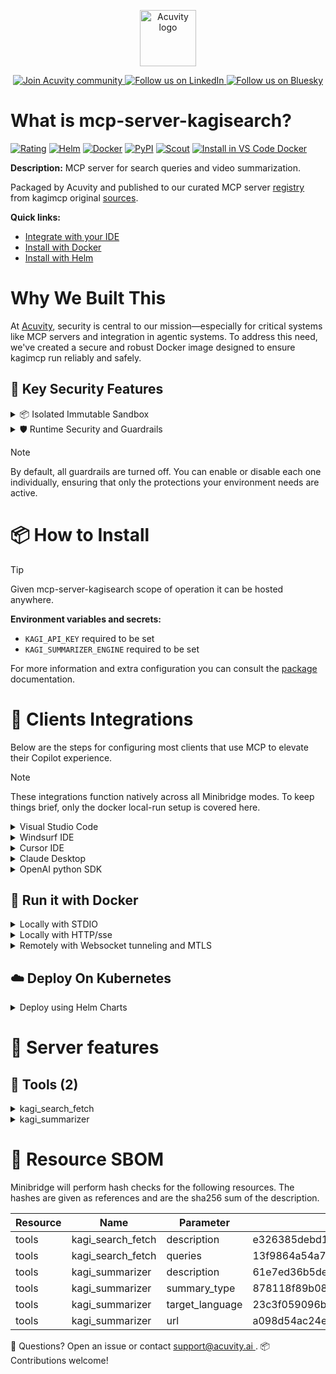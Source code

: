 <p align="center">
  <a href="https://acuvity.ai">
    <picture>
      <img src="https://mma.prnewswire.com/media/2544052/Acuvity__Logo.jpg" height="90" alt="Acuvity logo"/>
    </picture>
  </a>
</p>
<p align="center">
  <a href="https://discord.gg/BkU7fBkrNk">
    <img src="https://img.shields.io/badge/Acuvity-Join-7289DA?logo=discord&logoColor=fff" alt="Join Acuvity community" />
  </a>
<a href="https://www.linkedin.com/company/acuvity/">
    <img src="https://img.shields.io/badge/LinkedIn-Follow-7289DA" alt="Follow us on LinkedIn" />
  </a>
<a href="https://bsky.app/profile/acuvity.bsky.social">
    <img src="https://img.shields.io/badge/Bluesky-Follow-7289DA"?logo=bluesky&logoColor=fff" alt="Follow us on Bluesky" />
  </a>
</p>


# What is mcp-server-kagisearch?
[![Rating](https://img.shields.io/badge/B-3775A9?label=Rating)](https://docs.anthropic.com/en/docs/build-with-claude/tool-use/implement-tool-use#best-practices-for-tool-definitions)
[![Helm](https://img.shields.io/badge/1.0.0-3775A9?logo=helm&label=Charts&logoColor=fff)](https://hub.docker.com/r/acuvity/mcp-server-kagisearch/tags/)
[![Docker](https://img.shields.io/docker/image-size/acuvity/mcp-server-kagisearch/0.1.3?logo=docker&logoColor=fff&label=0.1.3)](https://hub.docker.com/r/acuvity/mcp-server-kagisearch)
[![PyPI](https://img.shields.io/badge/0.1.3-3775A9?logo=pypi&logoColor=fff&label=kagimcp)](https://github.com/kagisearch/kagimcp)
[![Scout](https://img.shields.io/badge/Active-3775A9?logo=docker&logoColor=fff&label=Scout)](https://hub.docker.com/r/acuvity/mcp-server-kagisearch/)
[![Install in VS Code Docker](https://img.shields.io/badge/VS_Code-One_click_install-0078d7?logo=githubcopilot)](https://insiders.vscode.dev/redirect/mcp/install?name=mcp-server-kagisearch&config=%7B%22args%22%3A%5B%22run%22%2C%22-i%22%2C%22--rm%22%2C%22--read-only%22%2C%22-e%22%2C%22KAGI_API_KEY%22%2C%22-e%22%2C%22KAGI_SUMMARIZER_ENGINE%22%2C%22docker.io%2Facuvity%2Fmcp-server-kagisearch%3A0.1.3%22%5D%2C%22command%22%3A%22docker%22%7D)

**Description:** MCP server for search queries and video summarization.

Packaged by Acuvity and published to our curated MCP server [registry](https://mcp.acuvity.ai) from kagimcp original [sources](https://github.com/kagisearch/kagimcp).

**Quick links:**

- [Integrate with your IDE](https://github.com/acuvity/mcp-servers-registry/blob/main/mcp-server-kagisearch/docker/README.md#-clients-integrations)
- [Install with Docker](https://github.com/acuvity/mcp-servers-registry/tree/main/mcp-server-kagisearch/docker/README.md#-run-it-with-docker)
- [Install with Helm](https://github.com/acuvity/mcp-servers-registry/tree/main/mcp-server-kagisearch/charts/mcp-server-kagisearch/README.md#how-to-install)

# Why We Built This

At [Acuvity](https://acuvity.ai), security is central to our mission—especially for critical systems like MCP servers and integration in agentic systems.
To address this need, we've created a secure and robust Docker image designed to ensure kagimcp run reliably and safely.

## 🔐 Key Security Features

<details>
<summary>📦 Isolated Immutable Sandbox </summary>

- **Isolated Execution**: All tools run within secure, containerized sandboxes to enforce process isolation and prevent lateral movement.
- **Non-root by Default**: Enforces least-privilege principles, minimizing the impact of potential security breaches.
- **Read-only Filesystem**: Ensures runtime immutability, preventing unauthorized modification.
- **Version Pinning**: Guarantees consistency and reproducibility across deployments by locking tool and dependency versions.
- **CVE Scanning**: Continuously scans images for known vulnerabilities using [Docker Scout](https://docs.docker.com/scout/) to support proactive mitigation.
- **SBOM & Provenance**: Delivers full supply chain transparency by embedding metadata and traceable build information."
</details>

<details>
<summary>🛡️ Runtime Security and Guardrails</summary>

**Minibridge Integration**: [Minibridge](https://github.com/acuvity/minibridge) establishes secure Agent-to-MCP connectivity, supports Rego/HTTP-based policy enforcement 🕵️, and simplifies orchestration.

The [ARC](https://github.com/acuvity/mcp-servers-registry/tree/main) container includes a [built-in Rego policy](https://github.com/acuvity/mcp-servers-registry/tree/main/mcp-server-kagisearch/docker/policy.rego) that enables a set of runtime "guardrails"" to help enforce security, privacy, and correct usage of your services. Below is an overview of each guardrail provided.

### 🔒 Resource Integrity

**Mitigates MCP Rug Pull Attacks**

* **Goal:** Protect users from malicious tool description changes after initial approval, preventing post-installation manipulation or deception.
* **Mechanism:** Locks tool descriptions upon client approval and verifies their integrity before execution. Any modification to the description triggers a security violation, blocking unauthorized changes from server-side updates.

### 🛡️ Guardrails

#### Covert Instruction Detection

Monitors incoming requests for hidden or obfuscated directives that could alter policy behavior.

* **Goal:** Stop attackers from slipping unnoticed commands or payloads into otherwise harmless data.
* **Mechanism:** Applies a library of regex patterns and binary‐encoding checks to the full request body. If any pattern matches a known covert channel (e.g., steganographic markers, hidden HTML tags, escape-sequence tricks), the request is rejected.

#### Sensitive Pattern Detection

Block user-defined sensitive data patterns (credential paths, filesystem references).

* **Goal:** Block accidental or malicious inclusion of sensitive information that violates data-handling rules.
* **Mechanism:** Runs a curated set of regexes against all payloads and tool descriptions—matching patterns such as `.env` files, RSA key paths, directory traversal sequences.

#### Shadowing Pattern Detection

Detects and blocks "shadowing" attacks, where a malicious MCP server sneaks hidden directives into its own tool descriptions to hijack or override the behavior of other, trusted tools.

* **Goal:** Stop a rogue server from poisoning the agent’s logic by embedding instructions that alter how a different server’s tools operate (e.g., forcing all emails to go to an attacker’s address even when the user calls a separate `send_email` tool).
* **Mechanism:** During policy load, each tool description is scanned for cross‐tool override patterns—such as `<IMPORTANT>` sections referencing other tool names, hidden side‐effects, or directives that apply to a different server’s API. Any description that attempts to shadow or extend instructions for a tool outside its own namespace triggers a policy violation and is rejected.

#### Schema Misuse Prevention

Enforces strict adherence to MCP input schemas.

* **Goal:** Prevent malformed or unexpected fields from bypassing validations, causing runtime errors, or enabling injections.
* **Mechanism:** Compares each incoming JSON object against the declared schema (required properties, allowed keys, types). Any extra, missing, or mistyped field triggers an immediate policy violation.

#### Cross-Origin Tool Access

Controls whether tools may invoke tools or services from external origins.

* **Goal:** Prevent untrusted or out-of-scope services from being called.
* **Mechanism:** Examines tool invocation requests and outgoing calls, verifying each target against an allowlist of approved domains or service names. Calls to any non-approved origin are blocked.

#### Secrets Redaction

Automatically masks sensitive values so they never appear in logs or responses.

* **Goal:** Ensure that API keys, tokens, passwords, and other credentials cannot leak in plaintext.
* **Mechanism:** Scans every text output for known secret formats (e.g., AWS keys, GitHub PATs, JWTs). Matches are replaced with `[REDACTED]` before the response is sent or recorded.

These controls ensure robust runtime integrity, prevent unauthorized behavior, and provide a foundation for secure-by-design system operations.

### Enable guardrails

To activate guardrails in your Docker containers, define the `GUARDRAILS` environment variable with the protections you need.

| Guardrail                        | Summary                                                                 |
|----------------------------------|-------------------------------------------------------------------------|
| `covert-instruction-detection`   | Detects hidden or obfuscated directives in requests.                    |
| `sensitive-pattern-detection`    | Flags patterns suggesting sensitive data or filesystem exposure.        |
| `shadowing-pattern-detection`    | Identifies tool descriptions that override or influence others.         |
| `schema-misuse-prevention`       | Enforces strict schema compliance on input data.                        |
| `cross-origin-tool-access`       | Controls calls to external services or APIs.                            |
| `secrets-redaction`              | Prevents exposure of credentials or sensitive values.                   |

Example: add `-e GUARDRAILS="secrets-redaction sensitive-pattern-detection"` to enable those guardrails.

## 🔒 Basic Authentication via Shared Secret

Provides a lightweight auth layer using a single shared token.

* **Mechanism:** Expects clients to send an `Authorization` header with the predefined secret.
* **Use Case:** Quickly lock down your endpoint in development or simple internal deployments—no complex OAuth/OIDC setup required.

To turn on Basic Authentication, define `BASIC_AUTH_SECRET` environment variable with a shared secret.

Example: add `-e BASIC_AUTH_SECRET="supersecret"` to enable the basic authentication.

> While basic auth will protect against unauthorized access, you should use it only in controlled environment,
> rotate credentials frequently and **always** use TLS.

</details>

> [!NOTE]
> By default, all guardrails are turned off. You can enable or disable each one individually, ensuring that only the protections your environment needs are active.


# 📦 How to Install


> [!TIP]
> Given mcp-server-kagisearch scope of operation it can be hosted anywhere.

**Environment variables and secrets:**
  - `KAGI_API_KEY` required to be set
  - `KAGI_SUMMARIZER_ENGINE` required to be set

For more information and extra configuration you can consult the [package](https://github.com/kagisearch/kagimcp) documentation.

# 🧰 Clients Integrations

Below are the steps for configuring most clients that use MCP to elevate their Copilot experience.

> [!NOTE]
> These integrations function natively across all Minibridge modes.
> To keep things brief, only the docker local-run setup is covered here.

<details>
<summary>Visual Studio Code</summary>

To get started immediately, you can use the "one-click" link below:

[![Install in VS Code Docker](https://img.shields.io/badge/VS_Code-One_click_install-0078d7?logo=githubcopilot)](https://insiders.vscode.dev/redirect/mcp/install?name=mcp-server-kagisearch&config=%7B%22args%22%3A%5B%22run%22%2C%22-i%22%2C%22--rm%22%2C%22--read-only%22%2C%22-e%22%2C%22KAGI_API_KEY%22%2C%22-e%22%2C%22KAGI_SUMMARIZER_ENGINE%22%2C%22docker.io%2Facuvity%2Fmcp-server-kagisearch%3A0.1.3%22%5D%2C%22command%22%3A%22docker%22%7D)

## Global scope

Press `ctrl + shift + p` and type `Preferences: Open User Settings JSON` to add the following section:

```json
{
  "mcp": {
    "servers": {
      "acuvity-mcp-server-kagisearch": {
        "env": {
          "KAGI_API_KEY": "TO_BE_SET",
          "KAGI_SUMMARIZER_ENGINE": "TO_BE_SET"
        },
        "command": "docker",
        "args": [
          "run",
          "-i",
          "--rm",
          "--read-only",
          "-e",
          "KAGI_API_KEY",
          "-e",
          "KAGI_SUMMARIZER_ENGINE",
          "docker.io/acuvity/mcp-server-kagisearch:0.1.3"
        ]
      }
    }
  }
}
```

## Workspace scope

In your workspace create a file called `.vscode/mcp.json` and add the following section:

```json
{
  "servers": {
    "acuvity-mcp-server-kagisearch": {
      "env": {
        "KAGI_API_KEY": "TO_BE_SET",
        "KAGI_SUMMARIZER_ENGINE": "TO_BE_SET"
      },
      "command": "docker",
      "args": [
        "run",
        "-i",
        "--rm",
        "--read-only",
        "-e",
        "KAGI_API_KEY",
        "-e",
        "KAGI_SUMMARIZER_ENGINE",
        "docker.io/acuvity/mcp-server-kagisearch:0.1.3"
      ]
    }
  }
}
```

> To pass secrets you should use the `promptString` input type described in the [Visual Studio Code documentation](https://code.visualstudio.com/docs/copilot/chat/mcp-servers).

</details>

<details>
<summary>Windsurf IDE</summary>

In `~/.codeium/windsurf/mcp_config.json` add the following section:

```json
{
  "mcpServers": {
    "acuvity-mcp-server-kagisearch": {
      "env": {
        "KAGI_API_KEY": "TO_BE_SET",
        "KAGI_SUMMARIZER_ENGINE": "TO_BE_SET"
      },
      "command": "docker",
      "args": [
        "run",
        "-i",
        "--rm",
        "--read-only",
        "-e",
        "KAGI_API_KEY",
        "-e",
        "KAGI_SUMMARIZER_ENGINE",
        "docker.io/acuvity/mcp-server-kagisearch:0.1.3"
      ]
    }
  }
}
```

See [Windsurf documentation](https://docs.windsurf.com/windsurf/mcp) for more info.

</details>

<details>
<summary>Cursor IDE</summary>

Add the following JSON block to your mcp configuration file:
- `~/.cursor/mcp.json` for global scope
- `.cursor/mcp.json` for project scope

```json
{
  "mcpServers": {
    "acuvity-mcp-server-kagisearch": {
      "env": {
        "KAGI_API_KEY": "TO_BE_SET",
        "KAGI_SUMMARIZER_ENGINE": "TO_BE_SET"
      },
      "command": "docker",
      "args": [
        "run",
        "-i",
        "--rm",
        "--read-only",
        "-e",
        "KAGI_API_KEY",
        "-e",
        "KAGI_SUMMARIZER_ENGINE",
        "docker.io/acuvity/mcp-server-kagisearch:0.1.3"
      ]
    }
  }
}
```

See [cursor documentation](https://docs.cursor.com/context/model-context-protocol) for more information.

</details>
<details>

<summary>Claude Desktop</summary>

In the `claude_desktop_config.json` configuration file add the following section:

```json
{
  "mcpServers": {
    "acuvity-mcp-server-kagisearch": {
      "env": {
        "KAGI_API_KEY": "TO_BE_SET",
        "KAGI_SUMMARIZER_ENGINE": "TO_BE_SET"
      },
      "command": "docker",
      "args": [
        "run",
        "-i",
        "--rm",
        "--read-only",
        "-e",
        "KAGI_API_KEY",
        "-e",
        "KAGI_SUMMARIZER_ENGINE",
        "docker.io/acuvity/mcp-server-kagisearch:0.1.3"
      ]
    }
  }
}
```

See [Anthropic documentation](https://docs.anthropic.com/en/docs/agents-and-tools/mcp) for more information.
</details>

<details>
<summary>OpenAI python SDK</summary>

## Running locally

```python
async with MCPServerStdio(
    params={
        "env": {"KAGI_API_KEY":"TO_BE_SET","KAGI_SUMMARIZER_ENGINE":"TO_BE_SET"},
        "command": "docker",
        "args": ["run","-i","--rm","--read-only","-e","KAGI_API_KEY","-e","KAGI_SUMMARIZER_ENGINE","docker.io/acuvity/mcp-server-kagisearch:0.1.3"]
    }
) as server:
    tools = await server.list_tools()
```

## Running remotely

```python
async with MCPServerSse(
    params={
        "url": "http://<ip>:<port>/sse",
    }
) as server:
    tools = await server.list_tools()
```

See [OpenAI Agents SDK docs](https://openai.github.io/openai-agents-python/mcp/) for more info.

</details>

## 🐳 Run it with Docker

<details>
<summary>Locally with STDIO</summary>

In your client configuration set:

- command: `docker`
- arguments: `run -i --rm --read-only -e KAGI_API_KEY -e KAGI_SUMMARIZER_ENGINE docker.io/acuvity/mcp-server-kagisearch:0.1.3`

</details>

<details>
<summary>Locally with HTTP/sse</summary>

Simply run as:

```console
docker run -it -p 8000:8000 --rm --read-only -e KAGI_API_KEY -e KAGI_SUMMARIZER_ENGINE docker.io/acuvity/mcp-server-kagisearch:0.1.3
```

Then on your application/client, you can configure to use it like:

```json
{
  "mcpServers": {
    "acuvity-mcp-server-kagisearch": {
      "url": "http://localhost:8000/sse"
    }
  }
}
```

You might have to use different ports for different tools.

</details>

<details>
<summary>Remotely with Websocket tunneling and MTLS </summary>

> This section assume you are familiar with TLS and certificates and will require:
> - a server certificate with proper DNS/IP field matching your tool deployment.
> - a client-ca used to sign client certificates

1. Start the server in `backend` mode
 - add an environment variable like `-e MINIBRIDGE_MODE=backend`
 - add the TLS certificates (recommended) through a volume let's say `/certs` ex (`-v $PWD/certs:/certs`)
 - instruct minibridge to use those certs with
   - `-e MINIBRIDGE_TLS_SERVER_CERT=/certs/server-cert.pem`
   - `-e MINIBRIDGE_TLS_SERVER_KEY=/certs/server-key.pem`
   - `-e MINIBRIDGE_TLS_SERVER_KEY_PASS=optional`
   - `-e MINIBRIDGE_TLS_SERVER_CLIENT_CA=/certs/client-ca.pem`

2. Start `minibridge` locally in frontend mode:
  - Get [minibridge](https://github.com/acuvity/minibridge) binary for your OS.

In your client configuration, Minibridge works like any other STDIO command.

Example for Claude Desktop:

```json
{
  "mcpServers": {
    "acuvity-mcp-server-kagisearch": {
      "command": "minibridge",
      "args": ["frontend", "--backend", "wss://<remote-url>:8000/ws", "--tls-client-backend-ca", "/path/to/ca/that/signed/the/server-cert.pem/ca.pem", "--tls-client-cert", "/path/to/client-cert.pem", "--tls-client-key", "/path/to/client-key.pem"]
    }
  }
}
```

That's it.

Minibridge offers a host of additional features. For step-by-step guidance, please visit the wiki. And if anything’s unclear, don’t hesitate to reach out!

</details>

## ☁️ Deploy On Kubernetes

<details>
<summary>Deploy using Helm Charts</summary>

### Chart settings requirements

This chart requires some mandatory information to be installed.

**Mandatory Secrets**:
  - `KAGI_API_KEY` secret to be set as secrets.KAGI_API_KEY either by `.value` or from existing with `.valueFrom`

**Mandatory Environment variables**:
  - `KAGI_SUMMARIZER_ENGINE` environment variable to be set by env.KAGI_SUMMARIZER_ENGINE

### How to install

You can inspect the chart `README`:

```console
helm show readme oci://docker.io/acuvity/mcp-server-kagisearch --version 1.0.0
````

You can inspect the values that you can configure:

```console
helm show values oci://docker.io/acuvity/mcp-server-kagisearch --version 1.0.0
````

Install with helm

```console
helm install mcp-server-kagisearch oci://docker.io/acuvity/mcp-server-kagisearch --version 1.0.0
```

From there your MCP server mcp-server-kagisearch will be reachable by default through `http/sse` from inside the cluster using the Kubernetes Service `mcp-server-kagisearch` on port `8000` by default. You can change that by looking at the `service` section of the `values.yaml` file.

### How to Monitor

The deployment will create a Kubernetes service with a `healthPort`, that is used for liveness probes and readiness probes. This health port can also be used by the monitoring stack of your choice and exposes metrics under the `/metrics` path.

See full charts [Readme](https://github.com/acuvity/mcp-servers-registry/tree/main/mcp-server-kagisearch/charts/mcp-server-kagisearch/README.md) for more details about settings and runtime security including guardrails activation.

</details>

# 🧠 Server features

## 🧰 Tools (2)
<details>
<summary>kagi_search_fetch</summary>

**Description**:

```
Fetch web results based on one or more queries using the Kagi Search API. Use for general search and when the user explicitly tells you to 'fetch' results/information. Results are from all queries given. They are numbered continuously, so that a user may be able to refer to a result by a specific number.
```

**Parameter**:

| Name | Type | Description | Required? |
|-----------|------|-------------|-----------|
| queries | array | One or more concise, keyword-focused search queries. Include essential context within each query for standalone use. | Yes
</details>
<details>
<summary>kagi_summarizer</summary>

**Description**:

```
Summarize content from a URL using the Kagi Summarizer API. The Summarizer can summarize any document type (text webpage, video, audio, etc.)
```

**Parameter**:

| Name | Type | Description | Required? |
|-----------|------|-------------|-----------|
| summary_type | string | Type of summary to produce. Options are 'summary' for paragraph prose and 'takeaway' for a bulleted list of key points. | No
| target_language | any | Desired output language using language codes (e.g., 'EN' for English). If not specified, the document's original language influences the output. | No
| url | string | A URL to a document to summarize. | Yes
</details>


# 🔐 Resource SBOM

Minibridge will perform hash checks for the following resources. The hashes are given as references and are the sha256 sum of the description.

| Resource | Name | Parameter | Hash |
|-----------|------|------|------|
| tools | kagi_search_fetch | description | e326385debd1ac1af818083f18be642f67e46b832e6b3885d0cb85cc6d09254e |
| tools | kagi_search_fetch | queries | 13f9864a54a7a1097fe91b1bece7e73083377e86ff86b7193ebb5fe318793967 |
| tools | kagi_summarizer | description | 61e7ed36b5de9358dbe776ebe0f844d7334fa7e4b5b055c23584551fbdf7bdb5 |
| tools | kagi_summarizer | summary_type | 878118f89b08ac289b43bb9e9cc3f4615349f96a5bce33bdc7ec6a6545677f24 |
| tools | kagi_summarizer | target_language | 23c3f059096b7ea4fcf7b4c7935d53acbb1618520d108beae8d73772f9032d50 |
| tools | kagi_summarizer | url | a098d54ac24e66f7c4914f3ac45568bb1f0d0d0dfc773e5394298fe32f96c79d |


💬 Questions? Open an issue or contact [ support@acuvity.ai ](mailto:support@acuvity.ai).
📦 Contributions welcome!
